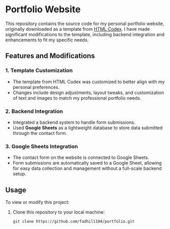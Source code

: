 # Portfolio Website

This repository contains the source code for my personal portfolio website, originally downloaded as a template from [HTML Codex](https://htmlcodex.com/). I have made significant modifications to the template, including backend integration and enhancements to fit my specific needs.

## Features and Modifications

### 1. **Template Customization**
- The template from HTML Codex was customized to better align with my personal preferences.
- Changes include design adjustments, layout tweaks, and customization of text and images to match my professional portfolio needs.

### 2. **Backend Integration**
- Integrated a backend system to handle form submissions.
- Used **Google Sheets** as a lightweight database to store data submitted through the contact form.
  
### 3. **Google Sheets Integration**
- The contact form on the website is connected to Google Sheets.
- Form submissions are automatically saved to a Google Sheet, allowing for easy data collection and management without a full-scale backend setup.

## Usage

To view or modify this project:
1. Clone this repository to your local machine:
   ```bash
   git clone https://github.com/fadhil1104/portfolio.git
